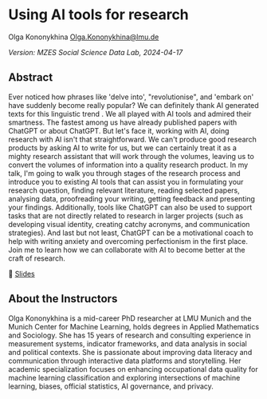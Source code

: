 # Using AI tools for research

Olga Kononykhina
<Olga.Kononykhina@lmu.de>

*Version: MZES Social Science Data Lab, 2024-04-17*

## Abstract

Ever noticed how phrases like 'delve into', "revolutionise", and 'embark on' have suddenly become really popular? We can definitely thank AI generated texts for this linguistic trend . We all played with AI tools and admired their smartness. The fastest among us have already published papers with ChatGPT or about ChatGPT. But let's face it, working with AI, doing research with AI isn't that straightforward. We can't produce good research products by asking AI to write for us, but we can certainly treat it as a mighty research assistant that will work through the volumes, leaving us to convert the volumes of information into a quality research product.
In my talk, I'm going to walk you through stages of the research process and introduce you to existing AI tools that can assist you in formulating your research question, finding relevant literature, reading selected papers, analysing data, proofreading your writing, getting feedback and presenting your findings. Additionally, tools like ChatGPT can also be used to support tasks that are not directly related to research in larger projects (such as developing visual identity, creating catchy acronyms, and communication strategies). And last but not least, ChatGPT can be a motivational coach to help with writing anxiety and overcoming perfectionism in the first place.
Join me to learn how we can collaborate with AI to become better at the craft of research.

📝 [Slides]([https://github.com/SocialScienceDataLab/models-all-the-way/blob/main/mzes_slides.pdf](https://github.com/SocialScienceDataLab/ai-for-research/blob/main/AI%20Tools%20for%20Researchers%20-%202024-04-17%2015.57.26.pdf))

## About the Instructors

Olga Kononykhina is a mid-career PhD researcher at LMU Munich and the Munich Center for Machine Learning, holds degrees in Applied Mathematics and Sociology. She has 15 years of research and consulting experience in measurement systems, indicator frameworks, and data analysis in social and political contexts. She is passionate about improving data literacy and communication through interactive data platforms and storytelling. Her academic specialization focuses on enhancing occupational data quality for machine learning classification and exploring intersections of machine learning, biases, official statistics, AI governance, and privacy.
